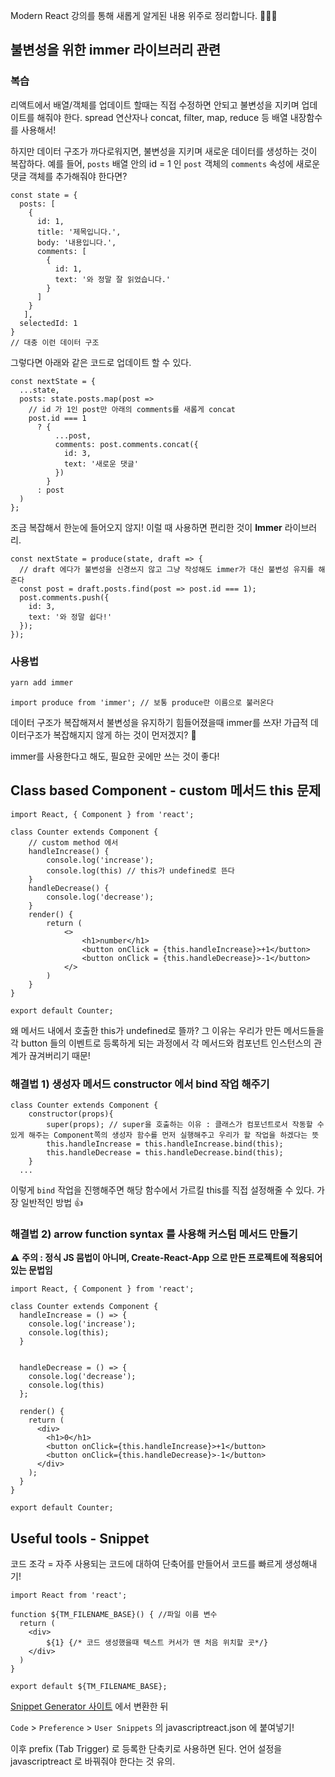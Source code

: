 Modern React 강의를 통해 새롭게 알게된 내용 위주로 정리합니다. 🙆🏻‍♀️

## 불변성을 위한 immer 라이브러리 관련
### 복습

리액트에서 배열/객체를 업데이트 할때는 직접 수정하면 안되고 불변성을 지키며 업데이트를 해줘야 한다. spread 연산자나 concat, filter, map, reduce 등 배열 내장함수를 사용해서!

하지만 데이터 구조가 까다로워지면, 불변성을 지키며 새로운 데이터를 생성하는 것이 복잡하다. 예를 들어, `posts` 배열 안의 id = 1 인 `post` 객체의 `comments` 속성에 새로운 댓글 객체를 추가해줘야 한다면?

```react
const state = {
  posts: [
    {
      id: 1,
      title: '제목입니다.',
      body: '내용입니다.',
      comments: [
        {
          id: 1,
          text: '와 정말 잘 읽었습니다.'
        }
      ]
    }
   ],
  selectedId: 1
}
// 대충 이런 데이터 구조
```

그렇다면 아래와 같은 코드로 업데이트 할 수 있다.

```react
const nextState = {
  ...state,
  posts: state.posts.map(post =>
    // id 가 1인 post만 아래의 comments를 새롭게 concat 
    post.id === 1
      ? {
          ...post,
          comments: post.comments.concat({
            id: 3,
            text: '새로운 댓글'
          })
        }
      : post
  )
};
```

조금 복잡해서 한눈에 들어오지 않지! 이럴 때 사용하면 편리한 것이 **Immer** 라이브러리.

```react
const nextState = produce(state, draft => {
  // draft 에다가 불변성을 신경쓰지 않고 그냥 작성해도 immer가 대신 불변성 유지를 해준다
  const post = draft.posts.find(post => post.id === 1);
  post.comments.push({
    id: 3,
    text: '와 정말 쉽다!'
  });
});
```

### 사용법

```bash
yarn add immer
```

```react
import produce from 'immer'; // 보통 produce란 이름으로 불러온다
```

데이터 구조가 복잡해져서 불변성을 유지하기 힘들어졌을때 immer를 쓰자! 가급적 데이터구조가 복잡해지지 않게 하는 것이 먼저겠지? 🤔

immer를 사용한다고 해도, 필요한 곳에만 쓰는 것이 좋다!



## Class based Component - custom 메서드 this 문제

```react
import React, { Component } from 'react';

class Counter extends Component {
  	// custom method 에서
    handleIncrease() {
        console.log('increase');
        console.log(this) // this가 undefined로 뜬다
    }
    handleDecrease() {
        console.log('decrease');
    }
    render() {
        return (
            <>
                <h1>number</h1>
                <button onClick = {this.handleIncrease}>+1</button>
                <button onClick = {this.handleDecrease}>-1</button>
            </>
        )
    }
}

export default Counter;
```

왜 메서드 내에서 호출한 this가 undefined로 뜰까? 그 이유는 우리가 만든 메서드들을 각 button 들의 이벤트로 등록하게 되는 과정에서 각 메서드와 컴포넌트 인스턴스의 관계가 끊겨버리기 때문!

### 해결법 1) 생성자 메서드 constructor 에서 bind 작업 해주기

```react
class Counter extends Component {
    constructor(props){
        super(props); // super을 호출하는 이유 : 클래스가 컴포넌트로서 작동할 수 있게 해주는 Component쪽의 생성자 함수를 먼저 실행해주고 우리가 할 작업을 하겠다는 뜻
        this.handleIncrease = this.handleIncrease.bind(this);
        this.handleDecrease = this.handleDecrease.bind(this);
    }
  ...
```

이렇게 `bind` 작업을 진행해주면 해당 함수에서 가르킬 this를 직접 설정해줄 수 있다. 가장 일반적인 방법 👍

### 해결법 2) arrow function syntax 를 사용해 커스텀 메서드 만들기

⚠️ **주의 : 정식 JS 뭄법이 아니며, Create-React-App 으로 만든 프로젝트에 적용되어있는 문법임**

```react
import React, { Component } from 'react';

class Counter extends Component {
  handleIncrease = () => {
    console.log('increase');
    console.log(this);
  }
  

  handleDecrease = () => {
    console.log('decrease');
    console.log(this)
  };

  render() {
    return (
      <div>
        <h1>0</h1>
        <button onClick={this.handleIncrease}>+1</button>
        <button onClick={this.handleDecrease}>-1</button>
      </div>
    );
  }
}

export default Counter;
```



## Useful tools - Snippet

코드 조각 =  자주 사용되는 코드에 대하여 단축어를 만들어서 코드를 빠르게 생성해내기!

```react
import React from 'react';

function ${TM_FILENAME_BASE}() { //파일 이름 변수
  return (
  	<div>
    	${1} {/* 코드 생성했을때 텍스트 커서가 맨 처음 위치할 곳*/}
    </div>
  )
}

export default ${TM_FILENAME_BASE};
```

[Snippet Generator 사이트](https://snippet-generator.app/) 에서 변환한 뒤

`Code` > `Preference` > `User Snippets` 의 javascriptreact.json 에 붙여넣기!

이후 prefix (Tab Trigger) 로 등록한 단축키로 사용하면 된다. 언어 설정을 javascriptreact 로 바꿔줘야 한다는 것 유의.
